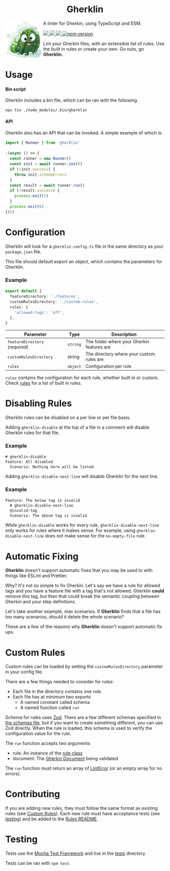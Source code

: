 <h1 class="user-content-gherklin" align="center">Gherklin</h1>
<div align="right">
  <img align="left" src=".github/gherkie.png" alt="Gherkie" width="120" height="120">
  
  <p align="left">
      A linter for Gherkin, using TypeScript and ESM.
  </p>
  
  <p align="left">
    <a href="https://github.com/cjmarkham/Gherklin/actions/workflows/tests.yml">
        <img src="https://github.com/cjmarkham/gherkin-lint/actions/workflows/tests.yml/badge.svg">
    </a>
    <a href="https://github.com/cjmarkham/Gherklin/actions/workflows/linting.yml">
        <img src="https://github.com/cjmarkham/gherkin-lint/actions/workflows/linting.yml/badge.svg">
    </a>
    <a href="https://github.com/prettier/prettier/tree/c067d27673c6d97d9037eb9b13b74bd8c9324be2?tab=readme-ov-file#badge">
        <img src="https://img.shields.io/badge/code_style-prettier-ff69b4.svg?style=flat-square)](https://github.com/prettier/prettier">
    </a>
    <a href="https://www.npmjs.com/package/gherklin">
        <img alt="npm version" src="https://img.shields.io/npm/v/gherklin.svg">
    </a>
  </p>
  <p align="left">
    Lint your Gherkin files, with an extensible list of rules. Use the built in rules or create your own. Go nuts, go <strong>Gherklin</strong>.
  </p>
</div>


# Usage

#### Bin script
Gherklin includes a bin file, which can be ran with the following
```shell
npx tsx ./node_modules/.bin/gherklin
```

#### API
Gherklin also has an API that can be invoked. A simple example of which is:
```typescript
import { Runner } from 'gherklin'

;(async () => {
  const runner = new Runner()
  const init = await runner.init()
  if (!init.success) {
    throw init.schemaErrors
  }
  const result = await runner.run()
  if (!result.success) {
    process.exit(1)
  }
  process.exit(0)
})()
```

# Configuration

Gherklin will look for a `gherklin.config.ts` file in the same directory as your `package.json` file.

This file should default export an object, which contains the parameters for Gherklin.

### Example
```typescript
export default {
  featureDirectory: './features',
  customRulesDirectory: './custom-rules',
  rules: {
    'allowed-tags': 'off',
  },
}
```

| Parameter                     | Type     | Description                                |
|-------------------------------|----------|--------------------------------------------|
| `featureDirectory` (required) | `string` | The folder where your Gherkin features are |
| `customRulesDirectory`        | string   | The directory where your custom rules are  |
| `rules`                       | `object` | Configuration per rule                     |

`rules` contains the configuration for each rule, whether built in or custom. Check [rules](./src/rules/README.md) for a list of built in rules.

# Disabling Rules

Gherklin rules can be disabled on a per line or per file basis.

Adding `gherklin-disable` at the top of a file in a comment will disable Gherklin rules for that file.

### Example
```gherkin
# gherklin-disable
Feature: All disabled
  Scenario: Nothing here will be linted
```

Adding `gherklin-disable-next-line` will disable Gherklin for the next line.

### Example
```gherkin
Feature: The below tag is invalid
  # gherklin-disable-next-line
  @invalid-tag
  Scenario: The above tag is invalid
```

While `gherklin-disable` works for every rule, `gherklin-disable-next-line` only works for rules where it makes sense.
For example, using `gherklin-disable-next-line` does not make sense for the `no-empty-file` rule.

# Automatic Fixing
**Gherklin** doesn't support automatic fixes that you may be used to with things like ESLint and Prettier.

Why? It's not so simple to fix Gherkin. 
Let's say we have a rule for allowed tags and you have a feature file with a tag that's not allowed. Gherklin
**could** remove this tag, but then that could break the semantic coupling between Gherkin and your step definitions.

Let's take another example, max scenarios. If **Gherklin** finds that a file has too many scenarios, should it delete the whole scenario?

These are a few of the reasons why **Gherklin** doesn't support automatic fix ups.

# Custom Rules
Custom rules can be loaded by setting the `customRulesDirectory` parameter in your config file.

There are a few things needed to consider for rules:
- Each file in the directory contains one rule.
- Each file has at minimum two exports
  - A named constant called schema 
  - A named function called `run`
  
Schema for rules uses [Zod](https://github.com/colinhacks/zod). There are a few different schemas specified in [the schemas file](./src/schemas.ts), but if you
want to create something different, you can use Zod directly.
When the rule is loaded, this schema is used to verify the configuration value for the rule.

The `run` function accepts two arguments
- rule: An instance of the [rule class](./src/rule.ts)
- document: The [Gherkin Document](https://github.com/cucumber/messages/blob/main/javascript/src/messages.ts#L94) being validated

The `run` function must return an array of [LintError](./src/error.ts) (or an empty array for no errors).

# Contributing

If you are adding new rules, they must follow the same format as existing rules (see [Custom Rules](#custom-rules)).
Each new rule must have acceptance tests (see [testing](#testing)) and be added to the [Rules README](./src/rules/README.md).

# Testing

Tests use the [Mocha Test Framework](https://mochajs.org/) and live in the [tests](./tests) directory.

Tests can be ran with `npm test`.
